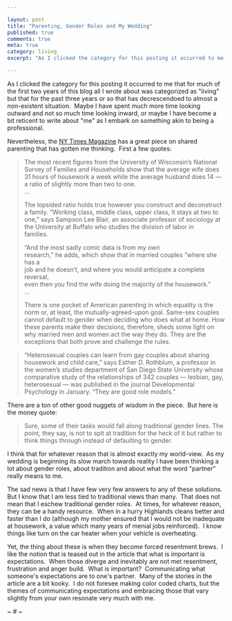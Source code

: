 ```yaml
---

layout: post
title: "Parenting, Gender Roles and My Wedding"
published: true
comments: true
meta: true
category: living
excerpt: "As I clicked the category for this posting it occurred to me that for much of the first two years of this blog all I wrote about was categorized as 'living' but that for the past three years or so that has decrescendoed to almost a non-existent situation.  Maybe I have spent much more time looking outward and not so much time looking inward, or maybe I have become a bit reticent to write about 'me' as I embark on something akin to being a professional."

---
```


As I clicked the category for this posting it occurred to me that for much of the first two years of this blog all I wrote about was categorized as "living" but that for the past three years or so that has decrescendoed to almost a non-existent situation.  Maybe I have spent much more time looking outward and not so much time looking inward, or maybe I have become a bit reticent to write about "me" as I embark on something akin to being a professional.

Nevertheless, the [NY Times Magazine][1] has a great piece on shared parenting that has gotten me thinking.  First a few quotes:

 [1]: http://www.nytimes.com/2008/06/15/magazine/15parenting-t.html?ex=1371009600&en=ec6fd160e6b4089c&ei=5124&partner=permalink&exprod=permalink

> The most recent figures from the University of Wisconsin’s National Survey of Families and Households show that the average wife does 31 hours of housework a week while the average husband does 14 — a ratio of slightly more than two to one.  
> …
> 
> The lopsided ratio holds true however you construct and deconstruct  
> a family. “Working class, middle class, upper class, it stays at two to  
> one,” says Sampson Lee Blair, an associate professor of sociology at  
> the University at Buffalo who studies the division of labor in  
> families. 
> 
> “And the most sadly comic data is from my own  
> research,” he adds, which show that in married couples “where she has a  
> job and he doesn’t, and where you would anticipate a complete reversal,  
> even then you find the wife doing the majority of the housework.”  
> …
> 
> There is one pocket of American parenting in which equality is the norm or, at least, the mutually-agreed-upon goal. Same-sex couples cannot default to gender when deciding who does what at home. How these parents make their decisions, therefore, sheds some light on why married men and women act the way they do. They are the exceptions that both prove and challenge the rules.

> “Heterosexual couples can learn from gay couples about sharing housework and child care,” says Esther D. Rothblum, a professor in the women’s studies department of San Diego State University whose comparative study of the relationships of 342 couples — lesbian, gay, heterosexual — was published in the journal Developmental Psychology in January. “They are good role models.”

There are a ton of other good nuggets of wisdom in the piece.  But here is the money quote:  

> Sure, some of their tasks would fall along traditional gender lines. The point, they say, is not to spit at tradition for the heck of it but rather to think things through instead of defaulting to gender.

I think that for whatever reason that is almost exactly my world-view.  As my wedding is beginning its slow march towards reality I have been thinking a lot about gender roles, about tradition and about what the word "partner" really means to me.  

The sad news is that I have few very few answers to any of these solutions.  But I know that I am less tied to traditional views than many.  That does not mean that I eschew traditional gender roles.  At times, for whatever reason, they can be a handy resource.  When in a hurry Highlands cleans better and faster than I do (although my mother ensured that I would not be inadequate at housework, a value which many years of menial jobs reinforced).  I know things like turn on the car heater when your vehicle is overheating.  

Yet, the thing about these is when they become forced resentment brews.  I like the notion that is teased out in the article that what is important is expectations.  When those diverge and inevitably are not met resentment, frustration and anger build.  What is important?  Communicating what someone's expectations are to one's partner.  Many of the stories in the article are a bit kooky.  I do not foresee making color coded charts, but the themes of communicating expectations and embracing those that vary slightly from your own resonate very much with me.

~ # ~